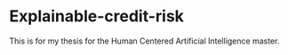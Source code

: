 # Explainable-credit-risk
This is for my thesis for the Human Centered Artificial Intelligence master. 

